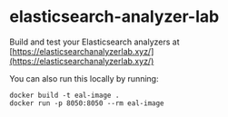 # elasticsearch-analyzer-lab

Build and test your Elasticsearch analyzers at [https://elasticsearchanalyzerlab.xyz/](https://elasticsearchanalyzerlab.xyz/)

You can also run this locally by running:
```
docker build -t eal-image .
docker run -p 8050:8050 --rm eal-image
```
